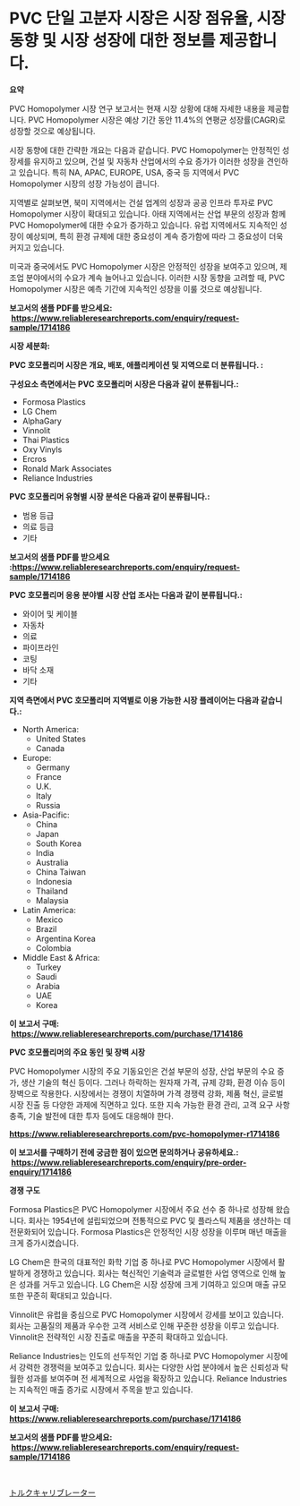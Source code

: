 <p><h1>PVC 단일 고분자 시장은 시장 점유율, 시장 동향 및 시장 성장에 대한 정보를 제공합니다.</h1></p><p><strong>요약</strong></p>
<p><p>PVC Homopolymer 시장 연구 보고서는 현재 시장 상황에 대해 자세한 내용을 제공합니다. PVC Homopolymer 시장은 예상 기간 동안 11.4%의 연평균 성장률(CAGR)로 성장할 것으로 예상됩니다.</p><p>시장 동향에 대한 간략한 개요는 다음과 같습니다. PVC Homopolymer는 안정적인 성장세를 유지하고 있으며, 건설 및 자동차 산업에서의 수요 증가가 이러한 성장을 견인하고 있습니다. 특히 NA, APAC, EUROPE, USA, 중국 등 지역에서 PVC Homopolymer 시장의 성장 가능성이 큽니다.</p><p>지역별로 살펴보면, 북미 지역에서는 건설 업계의 성장과 공공 인프라 투자로 PVC Homopolymer 시장이 확대되고 있습니다. 아태 지역에서는 산업 부문의 성장과 함께 PVC Homopolymer에 대한 수요가 증가하고 있습니다. 유럽 지역에서도 지속적인 성장이 예상되며, 특히 환경 규제에 대한 중요성이 계속 증가함에 따라 그 중요성이 더욱 커지고 있습니다.</p><p>미국과 중국에서도 PVC Homopolymer 시장은 안정적인 성장을 보여주고 있으며, 제조업 분야에서의 수요가 계속 늘어나고 있습니다. 이러한 시장 동향을 고려할 때, PVC Homopolymer 시장은 예측 기간에 지속적인 성장을 이룰 것으로 예상됩니다.</p></p>
<p><strong>보고서의 샘플 PDF를 받으세요: &nbsp;<a href="https://www.reliableresearchreports.com/enquiry/request-sample/1714186">https://www.reliableresearchreports.com/enquiry/request-sample/1714186</a></strong></p>
<p><strong>시장 세분화:</strong></p>
<p><strong> PVC 호모폴리머 시장은 개요, 배포, 애플리케이션 및 지역으로 더 분류됩니다. :</strong></p>
<p><strong>구성요소 측면에서는 PVC 호모폴리머 시장은 다음과 같이 분류됩니다.:</strong></p>
<p><ul><li>Formosa Plastics</li><li>LG Chem</li><li>AlphaGary</li><li>Vinnolit</li><li>Thai Plastics</li><li>Oxy Vinyls</li><li>Ercros</li><li>Ronald Mark Associates</li><li>Reliance Industries</li></ul></p>
<p><strong> PVC 호모폴리머 유형별 시장 분석은 다음과 같이 분류됩니다.:</strong></p>
<p><ul><li>범용 등급</li><li>의료 등급</li><li>기타</li></ul></p>
<p><strong>보고서의 샘플 PDF를 받으세요 :<a href="https://www.reliableresearchreports.com/enquiry/request-sample/1714186">https://www.reliableresearchreports.com/enquiry/request-sample/1714186</a></strong></p>
<p><strong> PVC 호모폴리머 응용 분야별 시장 산업 조사는 다음과 같이 분류됩니다.:</strong></p>
<p><ul><li>와이어 및 케이블</li><li>자동차</li><li>의료</li><li>파이프라인</li><li>코팅</li><li>바닥 소재</li><li>기타</li></ul></p>
<p><strong>지역 측면에서 PVC 호모폴리머 지역별로 이용 가능한 시장 플레이어는 다음과 같습니다.:</strong></p>
<p><ul>
    <li>
        North America:
        <ul>
            <li>United States</li>
            <li>Canada</li>
        </ul>
    </li>
    <li>
        Europe:
        <ul>
            <li>Germany</li>
            <li>France</li>
            <li>U.K.</li>
            <li>Italy</li>
            <li>Russia</li>
        </ul>
    </li>
    <li>
        Asia-Pacific:
        <ul>
            <li>China</li>
            <li>Japan</li>
            <li>South Korea</li>
            <li>India</li>
            <li>Australia</li>
            <li>China Taiwan</li>
            <li>Indonesia</li>
            <li>Thailand</li>
            <li>Malaysia</li>
        </ul>
    </li>
    <li>
        Latin America:
        <ul>
            <li>Mexico</li>
            <li>Brazil</li>
            <li>Argentina Korea</li>
            <li>Colombia</li>
        </ul>
    </li>
    <li>
        Middle East & Africa:
        <ul>
            <li>Turkey</li>
            <li>Saudi</li>
            <li>Arabia</li>
            <li>UAE</li>
            <li>Korea</li>
        </ul>
    </li>
    </ul></p>
<p><strong>이 보고서 구매: &nbsp;<a href="https://www.reliableresearchreports.com/purchase/1714186">https://www.reliableresearchreports.com/purchase/1714186</a></strong></p>
<p><strong>PVC 호모폴리머의 주요 동인 및 장벽 시장</strong></p>
<p><p>PVC Homopolymer 시장의 주요 기동요인은 건설 부문의 성장, 산업 부문의 수요 증가, 생산 기술의 혁신 등이다. 그러나 하락하는 원자재 가격, 규제 강화, 환경 이슈 등이 장벽으로 작용한다. 시장에서는 경쟁이 치열하며 가격 경쟁력 강화, 제품 혁신, 글로벌 시장 진출 등 다양한 과제에 직면하고 있다. 또한 지속 가능한 환경 관리, 고객 요구 사항 충족, 기술 발전에 대한 투자 등에도 대응해야 한다.</p></p>
<p><strong><a href="https://www.reliableresearchreports.com/pvc-homopolymer-r1714186">https://www.reliableresearchreports.com/pvc-homopolymer-r1714186</a></strong></p>
<p><strong>이 보고서를 구매하기 전에 궁금한 점이 있으면 문의하거나 공유하세요.: &nbsp;<a href="https://www.reliableresearchreports.com/enquiry/pre-order-enquiry/1714186">https://www.reliableresearchreports.com/enquiry/pre-order-enquiry/1714186</a></strong></p>
<p><strong>경쟁 구도</strong></p>
<p><p>Formosa Plastics은 PVC Homopolymer 시장에서 주요 선수 중 하나로 성장해 왔습니다. 회사는 1954년에 설립되었으며 전통적으로 PVC 및 플라스틱 제품을 생산하는 데 전문화되어 있습니다. Formosa Plastics은 안정적인 시장 성장을 이루며 매년 매출을 크게 증가시켰습니다.</p><p>LG Chem은 한국의 대표적인 화학 기업 중 하나로 PVC Homopolymer 시장에서 활발하게 경쟁하고 있습니다. 회사는 혁신적인 기술력과 글로벌한 사업 영역으로 인해 높은 성과를 거두고 있습니다. LG Chem은 시장 성장에 크게 기여하고 있으며 매출 규모 또한 꾸준히 확대되고 있습니다.</p><p>Vinnolit은 유럽을 중심으로 PVC Homopolymer 시장에서 강세를 보이고 있습니다. 회사는 고품질의 제품과 우수한 고객 서비스로 인해 꾸준한 성장을 이루고 있습니다. Vinnolit은 전략적인 시장 진출로 매출을 꾸준히 확대하고 있습니다.</p><p>Reliance Industries는 인도의 선두적인 기업 중 하나로 PVC Homopolymer 시장에서 강력한 경쟁력을 보여주고 있습니다. 회사는 다양한 사업 분야에서 높은 신뢰성과 탁월한 성과를 보여주며 전 세계적으로 사업을 확장하고 있습니다. Reliance Industries는 지속적인 매출 증가로 시장에서 주목을 받고 있습니다.</p></p>
<p><strong>이 보고서 구매: &nbsp; <a href="https://www.reliableresearchreports.com/purchase/1714186">https://www.reliableresearchreports.com/purchase/1714186</a></strong></p>
<p><strong>보고서의 샘플 PDF를 받으세요: &nbsp;<a href="https://www.reliableresearchreports.com/enquiry/request-sample/1714186">https://www.reliableresearchreports.com/enquiry/request-sample/1714186</a></strong><strong></strong></p>
<p>&nbsp;</p>
<p><p><a href="https://github.com/Sophiaard2003/Market-Research-Report-List-1/blob/main/564312921838.md">トルクキャリブレーター</a></p></p>